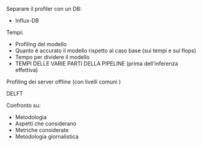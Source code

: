 Separare il profiler con un DB:
- Influx-DB

Tempi:
- Profiling del modello
- Quanto è accurato il modello rispetto al caso base (sui tempi e sui flops)
- Tempo per dividere il modello
- TEMPI DELLE VARIE PARTI DELLA PIPELINE (prima dell'inferenza effettiva)


Profiling dei server offline (con livelli comuni )



DELFT 

Confronto su:
- Metodologia
- Aspetti che considerano
- Metriche considerate
- Metodologia giornalistica

